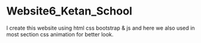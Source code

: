 # Website6_Ketan_School
I create this website using html css bootstrap &amp; js and here we also used in most section css animation for better look.
